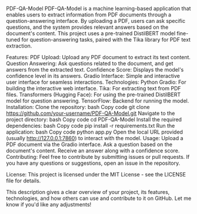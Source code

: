 PDF-QA-Model
PDF-QA-Model is a machine learning-based application that enables users to extract information from PDF documents through a question-answering interface. By uploading a PDF, users can ask specific questions, and the system provides relevant answers based on the document's content. This project uses a pre-trained DistilBERT model fine-tuned for question-answering tasks, paired with the Tika library for PDF text extraction.

Features:
PDF Upload: Upload any PDF document to extract its text content.
Question Answering: Ask questions related to the document, and get answers from the extracted text.
Confidence Score: Displays the model's confidence level in its answers.
Gradio Interface: Simple and interactive user interface for seamless interactions.
Technologies:
Python
Gradio: For building the interactive web interface.
Tika: For extracting text from PDF files.
Transformers (Hugging Face): For using the pre-trained DistilBERT model for question answering.
TensorFlow: Backend for running the model.
Installation:
Clone the repository:
bash
Copy code
git clone https://github.com/your-username/PDF-QA-Model.git
Navigate to the project directory:
bash
Copy code
cd PDF-QA-Model
Install the required dependencies:
bash
Copy code
pip install -r requirements.txt
Run the application:
bash
Copy code
python app.py
Open the local URL provided (usually http://127.0.0.1:7860) to interact with the model.
Usage:
Upload a PDF document via the Gradio interface.
Ask a question based on the document's content.
Receive an answer along with a confidence score.
Contributing:
Feel free to contribute by submitting issues or pull requests. If you have any questions or suggestions, open an issue in the repository.

License:
This project is licensed under the MIT License - see the LICENSE file for details.

This description gives a clear overview of your project, its features, technologies, and how others can use and contribute to it on GitHub. Let me know if you'd like any adjustments!
